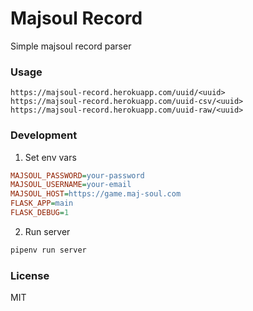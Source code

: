 Majsoul Record
========================

Simple majsoul record parser

### Usage

```
https://majsoul-record.herokuapp.com/uuid/<uuid>
https://majsoul-record.herokuapp.com/uuid-csv/<uuid>
https://majsoul-record.herokuapp.com/uuid-raw/<uuid>
```

### Development

1. Set env vars
```ini
MAJSOUL_PASSWORD=your-password
MAJSOUL_USERNAME=your-email
MAJSOUL_HOST=https://game.maj-soul.com
FLASK_APP=main
FLASK_DEBUG=1
```

2. Run server
```bash
pipenv run server
```

### License

MIT
